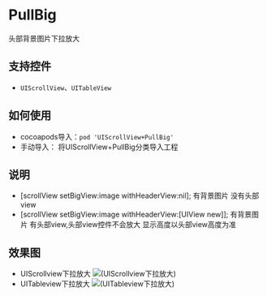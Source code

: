 # PullBig
头部背景图片下拉放大

## 支持控件
* `UIScrollView`、`UITableView`

## 如何使用
* cocoapods导入：`pod 'UIScrollView+PullBig'`
* 手动导入：
    将UIScrollView+PullBig分类导入工程

## 说明
* [scrollView setBigView:image withHeaderView:nil]; 有背景图片 没有头部view
* [scrollView setBigView:image withHeaderView:[UIView new]]; 有背景图片 有头部view,头部view控件不会放大 显示高度以头部view高度为准

## 效果图
* UIScrollview下拉放大 ![(UIScrollview下拉放大)](http://upload-images.jianshu.io/upload_images/533472-ffdf3199a5596b0f.gif)
* UITableview下拉放大 ![(UITableview下拉放大)](http://upload-images.jianshu.io/upload_images/533472-52dcc5450b48faf0.gif)
